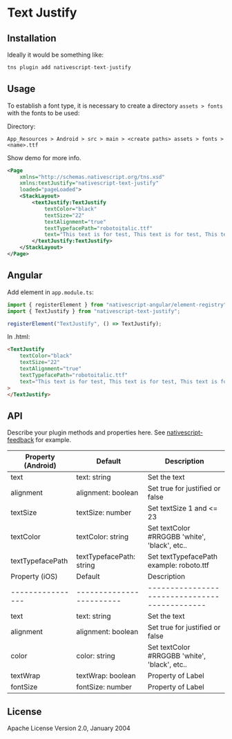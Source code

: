 # Text Justify

## Installation

Ideally it would be something like:

```javascript
tns plugin add nativescript-text-justify
```

## Usage

To establish a font type, it is necessary to create a directory `assets > fonts` with the fonts to be used:

Directory:

`App_Resources > Android > src > main > <create paths> assets > fonts > <name>.ttf`

Show demo for more info.

```xml
<Page
    xmlns="http://schemas.nativescript.org/tns.xsd"
    xmlns:textJustify="nativescript-text-justify"
    loaded="pageLoaded">
    <StackLayout>
        <textJustify:TextJustify
            textColor="black"
            textSize="22"
            textAlignment="true"
            textTypefacePath="robotoitalic.ttf"
            text="This text is for test, This text is for test, This text is for test, This text is for test.">
        </textJustify:TextJustify>
    </StackLayout>
</Page>
```

## Angular

Add element in `app.module.ts`:

```ts
import { registerElement } from "nativescript-angular/element-registry";
import { TextJustify } from "nativescript-text-justify";

registerElement("TextJustify", () => TextJustify);
```

In .html:

```html
<TextJustify
    textColor="black"
    textSize="22"
    textAlignment="true"
    textTypefacePath="robotoitalic.ttf"
    text="This text is for test, This text is for test, This text is for test, This text is for test."
>
</TextJustify>
```

## API

Describe your plugin methods and properties here. See [nativescript-feedback](https://github.com/EddyVerbruggen/nativescript-feedback) for example.

| Property (Android) | Default                  | Description                                   |
| ------------------ | ------------------------ | --------------------------------------------- |
| text               | text: string             | Set the text                                  |
| alignment          | alignment: boolean       | Set true for justified or false               |
| textSize           | textSize: number         | Set textSize 1 and <= 23                      |
| textColor          | textColor: string        | Set textColor #RRGGBB 'white', 'black', etc.. |
| textTypefacePath   | textTypefacePath: string | Set textTypefacePath example: roboto.ttf      |
| Property (iOS)     | Default                  | Description                                   |
| ----------------   | ------------------------ | --------------------------------------------- |
| text               | text: string             | Set the text                                  |
| alignment          | alignment: boolean       | Set true for justified or false               |
| color              | color: string            | Set textColor #RRGGBB 'white', 'black', etc.. |
| textWrap           | textWrap: boolean        | Property of Label                             |
| fontSize           | fontSize: number         | Property of Label                             |

## License

Apache License Version 2.0, January 2004
